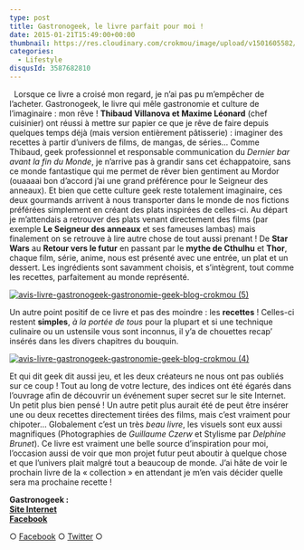```yaml
---
type: post
title: Gastronogeek, le livre parfait pour moi !
date: 2015-01-21T15:49:00+00:00
thumbnail: https://res.cloudinary.com/crokmou/image/upload/v1501605582/avis-livre-gastronogeek-gastronomie-geek-blog-crokmou-73x110_llldlg.jpg
categories: 
  - Lifestyle
disqusId: 3587682810
---
```


  Lorsque ce livre a croisé mon regard, je n’ai pas pu m’empêcher de l’acheter. Gastronogeek, le livre qui mêle gastronomie et culture de l’imaginaire : mon rêve ! **Thibaud Villanova et Maxime Léonard** (chef cuisinier) ont réussi à mettre sur papier ce que je rêve de faire depuis quelques temps déjà (mais version entièrement pâtisserie) : imaginer des recettes à partir d’univers de films, de mangas, de séries… Comme Thibaud, geek professionnel et responsable communication du _Dernier bar avant la fin du Monde_, je n’arrive pas à grandir sans cet échappatoire, sans ce monde fantastique qui me permet de rêver bien gentiment au Mordor (ouaaaai bon d’accord j’ai une grand préférence pour le Seigneur des anneaux). Et bien que cette culture geek reste totalement imaginaire, ces deux gourmands arrivent à nous transporter dans le monde de nos fictions préférées simplement en créant des plats inspirées de celles-ci. Au départ je m’attendais a retrouver des plats venant directement des films (par exemple **Le Seigneur des anneaux** et ses fameuses lambas) mais finalement on se retrouve à lire autre chose de tout aussi prenant ! De **Star Wars** au **Retour vers le futur** en passant par le **mythe de Cthulhu** et **Thor**, chaque film, série, anime, nous est présenté avec une entrée, un plat et un dessert. Les ingrédients sont savamment choisis, et s’intègrent, tout comme les recettes, parfaitement au monde représenté.  

[![avis-livre-gastronogeek-gastronomie-geek-blog-crokmou (5)](https://res.cloudinary.com/crokmou/image/upload/v1501605588/avis-livre-gastronogeek-gastronomie-geek-blog-crokmou-5_secigz.jpg)](https://res.cloudinary.com/crokmou/image/upload/v1501605588/avis-livre-gastronogeek-gastronomie-geek-blog-crokmou-5_secigz.jpg)

Un autre point positif de ce livre et pas des moindre : les **recettes** ! Celles-ci restent **simples**, _à la portée de tous_ pour la plupart et si une technique culinaire ou un ustensile vous sont inconnus, il y’a de chouettes recap’ insérés dans les divers chapitres du bouquin.

[![avis-livre-gastronogeek-gastronomie-geek-blog-crokmou (4)](https://res.cloudinary.com/crokmou/image/upload/v1501605584/avis-livre-gastronogeek-gastronomie-geek-blog-crokmou-4_r83cep.jpg)](https://res.cloudinary.com/crokmou/image/upload/v1501605584/avis-livre-gastronogeek-gastronomie-geek-blog-crokmou-4_r83cep.jpg)

Et qui dit geek dit aussi jeu, et les deux créateurs ne nous ont pas oubliés sur ce coup ! Tout au long de votre lecture, des indices ont été égarés dans l’ouvrage afin de découvrir un événement super secret sur le site Internet. Un petit plus bien pensé ! Un autre petit plus aurait été de peut être insérer une ou deux recettes directement tirées des films, mais c’est vraiment pour chipoter… Globalement c’est un très _beau livre_, les visuels sont eux aussi magnifiques (Photographies de _Guillaume Czerw_ et Stylisme par _Delphine Brunet_). Ce livre est vraiment une belle source d’inspiration pour moi, l’occasion aussi de voir que mon projet futur peut aboutir à quelque chose et que l’univers plait malgré tout a beaucoup de monde. J’ai hâte de voir le prochain livre de la « collection » en attendant je m’en vais décider quelle sera ma prochaine recette !

**Gastronogeek :**  
**[Site Internet](http://www.gastronogeek.com/)**  
**[Facebook](https://www.facebook.com/gastronogeek)**

○ [Facebook](https://www.facebook.com/crokmou.blog) ○ [Twitter](https://twitter.com/Crokmou) ○